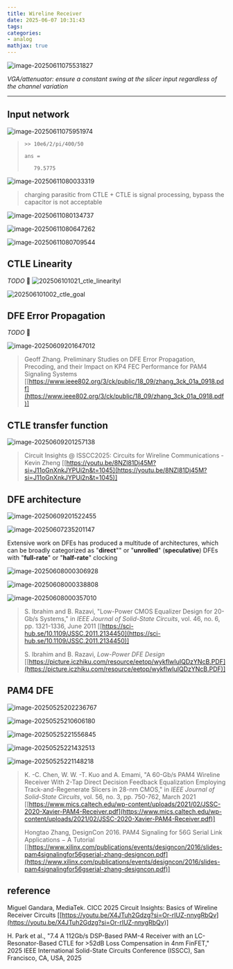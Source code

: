 ```yaml
---
title: Wireline Receiver
date: 2025-06-07 10:31:43
tags:
categories:
- analog
mathjax: true
---
```




![image-20250611075531827](rx/image-20250611075531827.png)

*VGA/attenuator: ensure a constant swing at the slicer input regardless of the channel variation*

---



## Input network

![image-20250611075951974](rx/image-20250611075951974.png)

> ```
> >> 10e6/2/pi/400/50
> 
> ans =
> 
>    79.5775
> ```

![image-20250611080033319](rx/image-20250611080033319.png)



> charging parasitic from CTLE + CTLE is signal processing,  bypass the capacitor is not acceptable

![image-20250611080134737](rx/image-20250611080134737.png)

![image-20250611080647262](rx/image-20250611080647262.png)

![image-20250611080709544](rx/image-20250611080709544.png)



## CTLE Linearity

*TODO* &#128197;
![202506101021_ctle_linearityl](rx/202506101021_ctle_linearityl.PNG)

![202506101002_ctle_goal](rx/202506101002_ctle_goal.PNG)

## DFE Error Propagation

*TODO* &#128197;

![image-20250609201647012](rx/image-20250609201647012.png)





> Geoff Zhang. Preliminary Studies on DFE Error Propagation, Precoding, and their Impact on KP4 FEC Performance for PAM4 Signaling Systems [[https://www.ieee802.org/3/ck/public/18_09/zhang_3ck_01a_0918.pdf](https://www.ieee802.org/3/ck/public/18_09/zhang_3ck_01a_0918.pdf)]



## CTLE transfer function

![image-20250609201257138](rx/image-20250609201257138.png)

> Circuit Insights @ ISSCC2025: Circuits for Wireline Communications - Kevin Zheng [[https://youtu.be/8NZl81Dj45M?si=J11oGnXnkJYPUi2n&t=1045](https://youtu.be/8NZl81Dj45M?si=J11oGnXnkJYPUi2n&t=1045)]




## DFE architecture

![image-20250609201522455](rx/image-20250609201522455.png)

![image-20250607235201147](rx/image-20250607235201147.png)

Extensive work on DFEs has produced a multitude of architectures, which can be broadly categorized as "**direct**"" or "**unrolled**" (**speculative**) DFEs with "**full-rate**" or "**half-rate**" clocking



![image-20250608000306928](rx/image-20250608000306928.png)

![image-20250608000338808](rx/image-20250608000338808.png)

![image-20250608000357010](rx/image-20250608000357010.png)





> S. Ibrahim and B. Razavi, "Low-Power CMOS Equalizer Design for 20-Gb/s Systems," in *IEEE Journal of Solid-State Circuits*, vol. 46, no. 6, pp. 1321-1336, June 2011 [[https://sci-hub.se/10.1109/JSSC.2011.2134450](https://sci-hub.se/10.1109/JSSC.2011.2134450)]
>
> S. Ibrahim and B. Razavi, *Low-Power DFE Design* [[https://picture.iczhiku.com/resource/eetop/wykflwIuIQDzYNcB.PDF](https://picture.iczhiku.com/resource/eetop/wykflwIuIQDzYNcB.PDF)]





## PAM4 DFE

![image-20250525202236767](rx/image-20250525202236767.png)

![image-20250525210606180](rx/image-20250525210606180.png)



![image-20250525221556845](rx/image-20250525221556845.png)



![image-20250525221432513](rx/image-20250525221432513.png)

![image-20250525221148218](rx/image-20250525221148218.png)



> K. -C. Chen, W. W. -T. Kuo and A. Emami, "A 60-Gb/s PAM4 Wireline Receiver With 2-Tap Direct Decision Feedback Equalization Employing Track-and-Regenerate Slicers in 28-nm CMOS," in *IEEE Journal of Solid-State Circuits*, vol. 56, no. 3, pp. 750-762, March 2021 [[https://www.mics.caltech.edu/wp-content/uploads/2021/02/JSSC-2020-Xavier-PAM4-Receiver.pdf](https://www.mics.caltech.edu/wp-content/uploads/2021/02/JSSC-2020-Xavier-PAM4-Receiver.pdf)]
>
> Hongtao Zhang, DesignCon 2016. PAM4 Signaling for 56G Serial Link Applications − A Tutorial [[https://www.xilinx.com/publications/events/designcon/2016/slides-pam4signalingfor56gserial-zhang-designcon.pdf](https://www.xilinx.com/publications/events/designcon/2016/slides-pam4signalingfor56gserial-zhang-designcon.pdf)]


## reference

Miguel Gandara, MediaTek. CICC 2025 Circuit Insights: Basics of Wireline Receiver Circuits [[https://youtu.be/X4JTuh2Gdzg?si=Or-rIUZ-nnygRbQv](https://youtu.be/X4JTuh2Gdzg?si=Or-rIUZ-nnygRbQv)]

H. Park et al., "7.4 A 112Gb/s DSP-Based PAM-4 Receiver with an LC-Resonator-Based CTLE for >52dB Loss Compensation in 4nm FinFET," 2025 IEEE International Solid-State Circuits Conference (ISSCC), San Francisco, CA, USA, 2025

